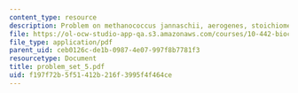 ```yaml
---
content_type: resource
description: Problem on methanococcus jannaschii, aerogenes, stoichiometric equation.
file: https://ol-ocw-studio-app-qa.s3.amazonaws.com/courses/10-442-biochemical-engineering-spring-2005/f197f72b5f51412b216f3995f4f464ce_problem_set_5.pdf
file_type: application/pdf
parent_uid: ceb0126c-de1b-0987-4e07-997f8b7781f3
resourcetype: Document
title: problem_set_5.pdf
uid: f197f72b-5f51-412b-216f-3995f4f464ce
---
```

